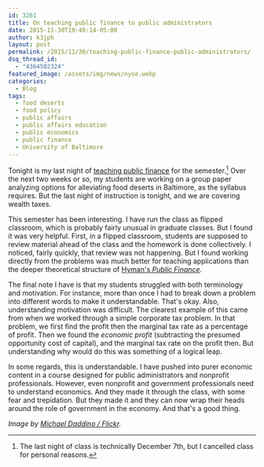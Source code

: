 ```yaml
---
id: 3261
title: On teaching public finance to public administrators
date: 2015-11-30T19:49:14-05:00
author: k3jph
layout: post
permalink: /2015/11/30/teaching-public-finance-public-administrators/
dsq_thread_id:
  - "4364502324"
featured_image: /assets/img/news/nyse.webp
categories:
  - Blog
tags:
  - food deserts
  - food policy
  - public affairs
  - public affairs education
  - public economics
  - public finance
  - University of Baltimore
---
```

Tonight is my last night of [teaching public finance](/teaching) for the semester.[^lastnight]  Over the next two weeks or so, my students are working on a group paper analyzing options for alleviating food deserts in Baltimore, as the syllabus requires.  But the last night of instruction is tonight, and we are covering wealth taxes.

This semester has been interesting.  I have run the class as flipped classroom, which is probably fairly unusual in graduate classes.  But I found it was very helpful.  First, in a flipped classroom, students are supposed to review material ahead of the class and the homework is done collectively.  I noticed, fairly quickly, that review was not happening.  But I found working directly from the problems was much better for teaching applications than the deeper theoretical structure of [Hyman's _Public Finance_](http://www.amazon.com/Public-Finance-Contemporary-Application-Theory/dp/1285173953).  

The final note I have is that my students struggled with both terminology and motivation.  For instance, more than once I had to break down a problem into different words to make it understandable.  That's okay.  Also, understanding motivation was difficult.  The clearest example of this came from when we worked through a simple corporate tax problem.  In that problem, we first find the profit then the marginal tax rate as a percentage of profit.  Then we found the _economic profit_ (subtracting the presumed opportunity cost of capital), and the marginal tax rate on the profit then.  But understanding why would do this was something of a logical leap.

In some regards, this is understandable.  I have pushed into purer economic content in a course designed for public administrators and nonprofit professionals.  However, even nonprofit and government professionals need to understand economics.  And they made it through the class, with some fear and trepidation.  But they made it and they can now wrap their heads around the role of government in the economy.  And that's a good thing.

[^lastnight]: The last night of class is technically December 7th, but I cancelled class for personal reasons.

_Image by [Michael Daddino / Flickr](https://www.flickr.com/photos/epicharmus/1613548865/)._
